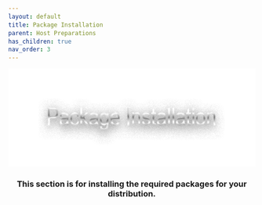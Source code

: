 ```yaml
---
layout: default
title: Package Installation
parent: Host Preparations
has_children: true
nav_order: 3
---
```


<p align="center">
  <img width="650" height="200" src="../../../assets/HeaderPackageInstallation.png">
</p>

<h3 align="center">This section is for installing the required packages for your distribution.</h3>
